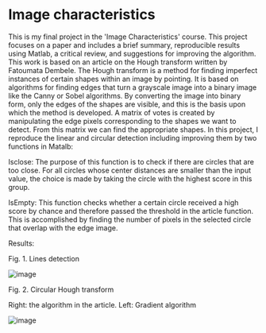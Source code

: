 # Image characteristics
This is my final project in the 'Image Characteristics' course. This project focuses on a paper and includes a brief summary, reproducible results using Matlab, a critical review, and suggestions for improving the algorithm. This work is based on an article on the Hough transform written by Fatoumata Dembele. The Hough transform is a method for finding imperfect instances of certain shapes within an image by pointing. It is based on algorithms for finding edges that turn a grayscale image into a binary image like the Canny or Sobel algorithms. By converting the image into binary form, only the edges of the shapes are visible, and this is the basis upon which the method is developed. A matrix of votes is created by manipulating the edge pixels corresponding to the shapes we want to detect. From this matrix we can find the appropriate shapes. In this project, I reproduce the linear and circular detection including improving them by two functions in Matalb: 

Isclose: The purpose of this function is to check if there are circles that are too close. For all circles whose center distances are smaller than the input value, the choice is made by taking the circle with the highest score in this group.

IsEmpty: This function checks whether a certain circle received a high score by chance and therefore passed the threshold in the article function. This is accomplished by finding the number of pixels in the selected circle that overlap with the edge image.

Results:

Fig. 1. Lines detection

![image](https://user-images.githubusercontent.com/111680890/220384532-58434607-cd31-4c1c-a3de-6dcb4a4c55a7.png)


Fig. 2. Circular Hough transform

Right: the algorithm in the article. Left: Gradient algorithm

![image](https://user-images.githubusercontent.com/111680890/220384725-1ad1db21-e2d1-4e91-9cf0-f58253e05022.png)



 
